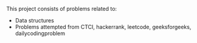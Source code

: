 This project consists of problems related to:

- Data structures
- Problems attempted from CTCI, hackerrank, leetcode, geeksforgeeks, dailycodingproblem

